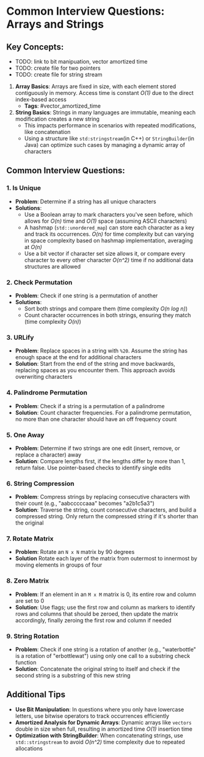 # Common Interview Questions: Arrays and Strings

## Key Concepts:
- TODO: link to bit manipuation, vector amortized time
- TODO: create file for two pointers
- TODO: create file for string stream
1. **Array Basics**: Arrays are fixed in size, with each element stored contiguously in memory. Access time is constant *O(1)* due to the direct index-based access
	- **Tags**: #vector_amortized_time 
2. **String Basics**: Strings in many languages are immutable, meaning each modification creates a new string
    - This impacts performance in scenarios with repeated modifications, like concatenation
    - Using a structure like `std:stringstream`(in C++) or `StringBuilder`(in Java) can optimize such cases by managing a dynamic array of characters

## Common Interview Questions:

### 1. Is Unique
- **Problem**: Determine if a string has all unique characters
- **Solutions**: 
    - Use a Boolean array to mark characters you've seen before, which allows for *O(n)* time and *O(1)* space (assuming ASCII characters)
    - A hashmap (`std::unordered_map`) can store each character as a key and track its occurrences. *O(n)* for time complexity but can varying in space complexity based on hashmap implementation, averaging at *O(n)*
    - Use a bit vector if character set size allows it, or compare every character to every other character *O(n^2)* time if no additional data structures are allowed

### 2. Check Permutation
- **Problem**: Check if one string is a permutation of another
- **Solutions**:
    - Sort both strings and compare them (time complexity *O(n log n)*)
    - Count character occurrences in both strings, ensuring they match (time complexity *O(n)*)

### 3. URLify
- **Problem**: Replace spaces in a string with `%20`. Assume the string has enough space at the end for additional characters
- **Solution**: Start from the end of the string and move backwards, replacing spaces as you encounter them. This approach avoids overwriting characters

### 4. Palindrome Permutation
- **Problem**: Check if a string is a permutation of a palindrome 
- **Solution**: Count character frequencies. For a palindrome permutation, no more than one character should have an off frequency count

### 5. One Away
- **Problem**: Determine if two strings are one edit (insert, remove, or replace a character) away
- **Solution**: Compare lengths first, if the lengths differ by more than 1, return false. Use pointer-based checks to identify single edits

### 6. String Compression
- **Problem**: Compress strings by replacing consecutive characters with their count (e.g., "aabcccccaaa" becomes "a2b1c5a3")
- **Solution**: Traverse the string, count consecutive characters, and build a compressed string. Only return the compressed string if it's shorter than the original

### 7. Rotate Matrix 
- **Problem**: Rotate an `N x N` matrix by 90 degrees
- **Solution** Rotate each layer of the matrix from outermost to innermost by moving elements in groups of four

### 8. Zero Matrix
- **Problem**: If an element in an `M x M` matrix is 0, its entire row and column are set to 0
- **Solution**: Use flags; use the first row and column as markers to identify rows and columns that should be zeroed, then update the matrix accordingly, finally zeroing the first row and column if needed

### 9. String Rotation
- **Problem**: Check if one string is a rotation of another (e.g., "waterbottle" is a rotation of "erbottlewat") using only one call to a substring check function
- **Solution**: Concatenate the original string to itself and check if the second string is a substring of this new string

## Additional Tips
- **Use Bit Manipulation**: In questions where you only have lowercase letters, use bitwise operators to track occurrences efficiently
- **Amortized Analysis for Dynamic Arrays**: Dynamic arrays like `vectors` double in size when full, resulting in amortized time *O(1)* insertion time 
- **Optimization with StringBuilder**: When concatenating strings, use `std::stringstream` to avoid *O(n^2)* time complexity due to repeated allocations 